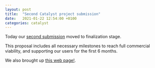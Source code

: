 ```yaml
---
layout: post
title:  "Second Catalyst project submission"
date:   2021-01-22 12:54:00 +0100
categories: catalyst
---
```


Today our [second submission](https://cardano.ideascale.com/c/idea/396549)
moved to finalization stage.

This proposal includes all necessary milestones to reach full commercial viability, and supporting our users for the first 6 months.

We also brought up [this web page!](https://streamcardano.com).
